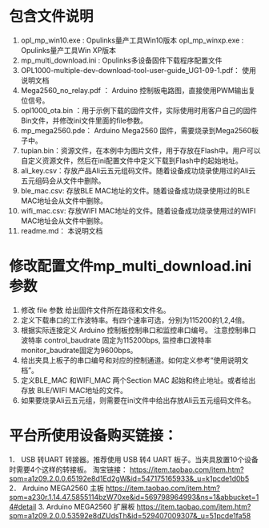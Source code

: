 # 包含文件说明
1. opl_mp_win10.exe  : Opulinks量产工具Win10版本
   opl_mp_winxp.exe  : Opulinks量产工具Win XP版本 
2. mp_multi_download.ini  : Opulinks多设备固件下载程序配置文件
3. OPL1000-multiple-dev-download-tool-user-guide_UG1-09-1.pdf： 使用说明文档
4. Mega2560_no_relay.pdf ： Arduino 控制板电路图，直接使用PWM输出复位信号。
5. opl1000_ota.bin ：用于示例下载的固件文件，实际使用时用客户自己的固件Bin文件，并修改ini文件里面的file参数。
6. mp_mega2560.pde： Arduino Mega2560 固件，需要烧录到Mega2560板子中。
7. tupian.bin：资源文件，在本例中为图片文件，用于存放在Flash中。用户可以自定义资源文件，然后在ini配置文件中定义下载到Flash中的起始地址。
8. ali_key.csv：存放产品Ali云五元组码文件。随着设备成功烧录使用过的Ali云五元组码会从文件中删除。
9. ble_mac.csv: 存放BLE MAC地址的文件。随着设备成功烧录使用过的BLE MAC地址会从文件中删除。
10. wifi_mac.csv: 存放WIFI MAC地址的文件。随着设备成功烧录使用过的WIFI MAC地址会从文件中删除。
11. readme.md： 本说明文档

# 修改配置文件mp_multi_download.ini参数
1. 修改 file 参数 给出固件文件所在路径和文件名。
2. 定义下载串口的工作波特率。有四个速率可选，分别为115200的1,2,4倍。 
3. 根据实际连接定义 Arduino 控制板控制串口和监控串口编号。
   注意控制串口波特率 control_baudrate 固定为115200bps, 监控串口波特率monitor_baudrate固定为9600bps。
4. 给出夹具上板子的串口编号和对应的控制通道。如何定义参考“使用说明文档”。
5. 定义BLE_MAC 和WIFI_MAC 两个Section MAC 起始和终止地址。或者给出存放 BLE/WIFI MAC地址的文件。
6. 如果要烧录Ali云五元组，则需要在ini文件中给出存放Ali云五元组码文件名。

# 平台所使用设备购买链接：
1． USB 转UART 转接器。推荐使用 USB 转4 UART 板子。当夹具放置10个设备时需要4个这样的转接板。
    淘宝链接：
    https://item.taobao.com/item.htm?spm=a1z09.2.0.0.65192e8d1Ed2gW&id=547175165933&_u=k1pcde1d0b5
2． Arduino MEGA2560 主板
    https://item.taobao.com/item.htm?spm=a230r.1.14.47.5855114bzW70xe&id=569798964993&ns=1&abbucket=14#detail
3.  Arduino MEGA2560 扩展板
    https://item.taobao.com/item.htm?spm=a1z09.2.0.0.53592e8dZUdsTh&id=529407009307&_u=51pcde1fa58


